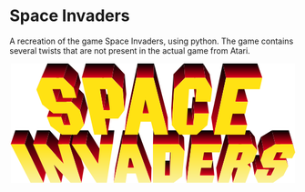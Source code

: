 # Space Invaders
A recreation of the game Space Invaders, using python.
The game contains several twists that are not present in the actual game from Atari.

<p align="center">
  <img src="https://github.com/Ayush-Git/SpaceInvaders/blob/master/images/spaceinvaders.png">
</p>

